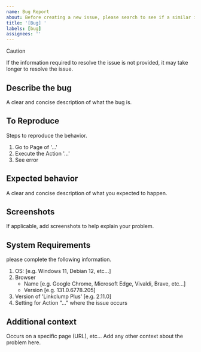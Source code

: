 ```yaml
---
name: Bug Report
about: Before creating a new issue, please search to see if a similar issue already exists.
title: '[Bug] '
labels: [bug]
assignees: ''
---
```


> [!CAUTION]
> If the information required to resolve the issue is not provided, it may take longer to resolve the issue.

## Describe the bug

A clear and concise description of what the bug is.

## To Reproduce

Steps to reproduce the behavior.

1. Go to Page of '...'
2. Execute the Action '...'
3. See error

## Expected behavior

A clear and concise description of what you expected to happen.

## Screenshots

If applicable, add screenshots to help explain your problem.

## System Requirements

please complete the following information.

 1. OS: [e.g. Windows 11, Debian 12, etc...]
 2. Browser
 	- Name [e.g. Google Chrome, Microsoft Edge, Vivaldi, Brave, etc...]
	- Version [e.g. 131.0.6778.205]
3. Version of 'Linkclump Plus' [e.g. 2.11.0]
4. Setting for Action "..." where the issue occurs

## Additional context

Occurs on a specific page (URL), etc... Add any other context about the problem here.